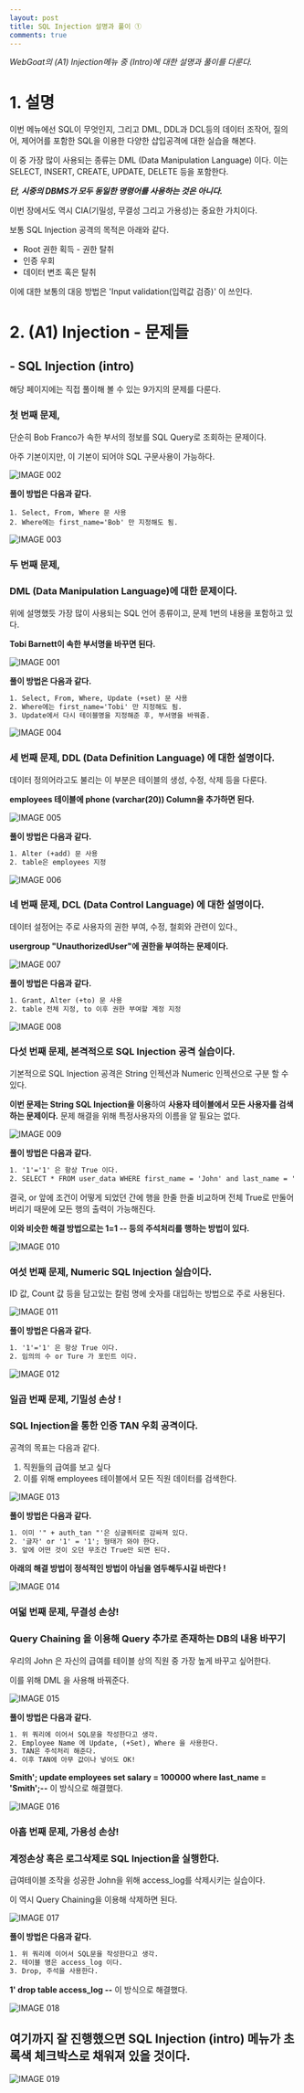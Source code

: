 ```yaml
---
layout: post
title: SQL Injection 설명과 풀이 ①
comments: true
---
```




*WebGoat의 (A1) Injection메뉴 중 (Intro)에 대한 설명과 풀이를 다룬다.*





# 1. 설명





이번 메뉴에선 SQL이 무엇인지, 그리고 DML, DDL과 DCL등의 데이터 조작어, 질의어, 제어어를 포함한 SQL을 이용한 다양한 삽입공격에 대한 실습을 해본다.

이 중 가장 많이 사용되는 종류는 DML (Data Manipulation Language) 이다. 이는 SELECT, INSERT, CREATE, UPDATE, DELETE 등을 포함한다.

***단, 시중의 DBMS가 모두 동일한 명령어를 사용하는 것은 아니다.***

이번 장에서도 역시 CIA(기밀성, 무결성 그리고 가용성)는 중요한 가치이다.



보통 SQL Injection 공격의 목적은 아래와 같다.

- Root 권한 획득 - 권한 탈취
- 인증 우회
- 데이터 변조 혹은 탈취

이에 대한 보통의 대응 방법은 'Input validation(입력값 검증)' 이 쓰인다.





# 2. (A1) Injection - 문제들

## - SQL Injection (intro)

해당 페이지에는 직접 풀이해 볼 수 있는 9가지의 문제를 다룬다.



### 첫 번째 문제,

단순히 Bob Franco가 속한 부서의 정보를 SQL Query로 조회하는 문제이다.

아주 기본이지만, 이 기본이 되어야 SQL 구문사용이 가능하다.

![IMAGE 002](https://user-images.githubusercontent.com/52769104/103758399-7c225880-5055-11eb-9e74-d3701b1c1e8a.png)



 **풀이 방법은 다음과 같다.**

```
1. Select, From, Where 문 사용
2. Where에는 first_name='Bob' 만 지정해도 됨.
```

![IMAGE 003](https://user-images.githubusercontent.com/52769104/103758401-7d538580-5055-11eb-84f4-e428982f7059.png)



### 두 번째 문제, 

### DML (Data Manipulation Language)에 대한 문제이다.

위에 설명했듯 가장 많이 사용되는 SQL 언어 종류이고, 문제 1번의 내용을 포함하고 있다.

**Tobi Barnett이 속한 부서명을 바꾸면 된다.**

![IMAGE 001](https://user-images.githubusercontent.com/52769104/103758433-89d7de00-5055-11eb-9214-b8dd480a5e50.png)



 **풀이 방법은 다음과 같다.**

```html
1. Select, From, Where, Update (+set) 문 사용
2. Where에는 first_name='Tobi' 만 지정해도 됨.
3. Update에서 다시 테이블명을 지정해준 후, 부서명을 바꿔줌.
```



![IMAGE 004](https://user-images.githubusercontent.com/52769104/103758426-88a6b100-5055-11eb-8b21-e5eff14add51.png)







### 세 번째 문제, DDL (Data Definition Language) 에 대한 설명이다.

데이터 정의어라고도 불리는 이 부분은 테이블의 생성, 수정, 삭제 등을 다룬다.

**employees 테이블에 phone (varchar(20)) Column을 추가하면 된다.**



![IMAGE 005](https://user-images.githubusercontent.com/52769104/103758459-95c3a000-5055-11eb-8753-023fa3e66d42.png)





 **풀이 방법은 다음과 같다.**

```html
1. Alter (+add) 문 사용
2. table은 employees 지정
```



![IMAGE 006](https://user-images.githubusercontent.com/52769104/103758463-96f4cd00-5055-11eb-99d5-5f8b9f338b31.png)



### 네 번째 문제, DCL (Data Control Language) 에 대한 설명이다.

데이터 설정어는 주로 사용자의 권한 부여, 수정, 철회와 관련이 있다.,

 **usergroup "UnauthorizedUser"에 권한을 부여하는 문제이다.**



![IMAGE 007](https://user-images.githubusercontent.com/52769104/103758466-96f4cd00-5055-11eb-81ac-085fd89f8e2c.png)



 **풀이 방법은 다음과 같다.**

```html
1. Grant, Alter (+to) 문 사용
2. table 전체 지정, to 이후 권한 부여할 계정 지정
```



![IMAGE 008](https://user-images.githubusercontent.com/52769104/103758468-978d6380-5055-11eb-8567-3269a9deb718.png)



### 다섯 번째 문제, 본격적으로 SQL Injection 공격 실습이다.

기본적으로 SQL Injection 공격은 String 인젝션과 Numeric 인젝션으로 구분 할 수 있다.

**이번 문제는 String SQL Injection을 이용**하여 
**사용자 테이블에서 모든 사용자를 검색하는 문제이다.** 
문제 해결을 위해 특정사용자의 이름을 알 필요는 없다.



![IMAGE 009](https://user-images.githubusercontent.com/52769104/103758469-978d6380-5055-11eb-81ae-118c0ab9156d.png)

 **풀이 방법은 다음과 같다.**

```html
1. '1'='1' 은 항상 True 이다.
2. SELECT * FROM user_data WHERE first_name = 'John' and last_name = '' or TRUE 형식이다.
```

결국, or 앞에 조건이 어떻게 되었던 간에 행을 한줄 한줄 비교하며 전체 True로 만둘어버리기 때문에 모든 행의 출력이 가능해진다.

**이와 비슷한 해결 방법으로는 1=1 -- 등의 주석처리를 행하는 방법이 있다.**

![IMAGE 010](https://user-images.githubusercontent.com/52769104/103758470-9825fa00-5055-11eb-9d5d-17747c175508.png)





### 여섯 번째 문제, Numeric SQL Injection 실습이다.

ID 값, Count 값 등을 담고있는 칼럼 명에 숫자를 대입하는 방법으로 주로 사용된다.

![IMAGE 011](https://user-images.githubusercontent.com/52769104/103758472-9825fa00-5055-11eb-9e5d-36b0af0a69a8.png)



 **풀이 방법은 다음과 같다.**

```html
1. '1'='1' 은 항상 True 이다.
2. 임의의 수 or Ture 가 포인트 이다.
```



![IMAGE 012](https://user-images.githubusercontent.com/52769104/103758474-98be9080-5055-11eb-9f8d-f5f034b681a5.png)



### 일곱 번째 문제, 기밀성 손상 !

### SQL Injection을 통한 인증 TAN 우회 공격이다.

공격의 목표는 다음과 같다.

1. 직원들의 급여를 보고 싶다
2. 이를 위해 employees 테이블에서 모든 직원 데이터를 검색한다.

![IMAGE 013](https://user-images.githubusercontent.com/52769104/103758476-98be9080-5055-11eb-9979-26d2197c6953.png)



**풀이 방법은 다음과 같다.**

```html
1. 이미 '" + auth_tan "'은 싱글쿼터로 감싸져 있다.
2. '글자' or '1' = '1'; 형태가 와야 한다.
3. 앞에 어떤 것이 오던 무조건 True만 되면 된다.
```



**아래의 해결 방법이 정석적인 방법이 아님을 염두해두시길 바란다 !**



![IMAGE 014](https://user-images.githubusercontent.com/52769104/103758478-99572700-5055-11eb-8cd2-7e776d701f27.png)





### 여덟 번째 문제, 무결성 손상!

### Query Chaining 을 이용해 Query 추가로 존재하는 DB의 내용 바꾸기

우리의 John 은 자신의 급여를 테이블 상의 직원 중 가장 높게 바꾸고 싶어한다.

이를 위해 DML 을 사용해 바꿔준다.



![IMAGE 015](https://user-images.githubusercontent.com/52769104/103758480-99572700-5055-11eb-8e8f-71a147396f91.png)



**풀이 방법은 다음과 같다.**

```html
1. 위 쿼리에 이어서 SQL문을 작성한다고 생각.
2. Employee Name 에 Update, (+Set), Where 을 사용한다.
3. TAN은 주석처리 해준다.
4. 이후 TAN에 아무 값이나 넣어도 OK!
```

**Smith'; update employees set salary = 100000 where last_name = 'Smith';--** 이 방식으로 해결했다.

![IMAGE 016](https://user-images.githubusercontent.com/52769104/103758482-99efbd80-5055-11eb-9554-3fda36cb4ca4.png)



### 아홉 번째 문제, 가용성 손상! 

### 계정손상 혹은 로그삭제로 SQL Injection을 실행한다.

급여테이블 조작을 성공한 John을 위해 access_log를 삭제시키는 실습이다.

이 역시 Query Chaining을 이용해 삭제하면 된다.



![IMAGE 017](https://user-images.githubusercontent.com/52769104/103758485-9a885400-5055-11eb-9097-6c9d3c4004da.png)



**풀이 방법은 다음과 같다.**

```html
1. 위 쿼리에 이어서 SQL문을 작성한다고 생각.
2. 테이블 명은 access_log 이다. 
3. Drop, 주석을 사용한다.
```



 **1' drop table access_log --** 이 방식으로 해결했다.



![IMAGE 018](https://user-images.githubusercontent.com/52769104/103758486-9a885400-5055-11eb-81a4-b2e61afb888b.png)



## 여기까지 잘 진행했으면 SQL Injection (intro) 메뉴가 초록색 체크박스로 채워져 있을 것이다.

![IMAGE 019](https://user-images.githubusercontent.com/52769104/103758487-9b20ea80-5055-11eb-80ac-8d1f853a66da.png)
